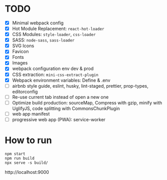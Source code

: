 # TODO
- [x] Minimal webpack config
- [x] Hot Module Replacement: `react-hot-loader`
- [x] CSS Modules: `style-loader`, `css-loader`
- [x] SASS: `node-sass`, `sass-loader`
- [x] SVG Icons
- [x] Favicon
- [x] Fonts
- [x] Images
- [x] webpack configuration env dev & prod
- [x] CSS extraction: `mini-css-extract-plugin`
- [x] Webpack environment variables: Define & .env
- [ ] airbnb style guide, eslint, husky, lint-staged, prettier, prop-types, editorconfig
- [ ] Re-use current tab instead of open a new one
- [ ] Optimize build production: sourceMap, Compress with gzip, minify with UglifyJS, code splitting with CommonsChunkPlugin
- [ ] web app manifest
- [ ] progressive web app (PWA): service-worker

# How to run

```
npm start
npm run build
npx serve -s build/
```

http://localhost:9000
